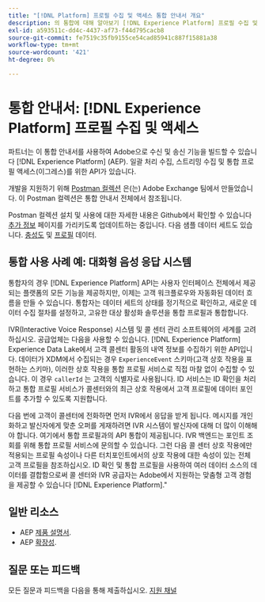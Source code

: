 ```yaml
---
title: "[!DNL Platform] 프로필 수집 및 액세스 통합 안내서 개요"
description: 의 통합에 대해 알아보기 [!DNL Experience Platform] 프로필 수집 및 액세스.
exl-id: a593511c-dd4c-4437-af73-f44d795cacb8
source-git-commit: fe7519c35fb9155ce54cad85941c887f15881a38
workflow-type: tm+mt
source-wordcount: '421'
ht-degree: 0%

---
```


# 통합 안내서: [!DNL Experience Platform] 프로필 수집 및 액세스

파트너는 이 통합 안내서를 사용하여 Adobe으로 수신 및 송신 기능을 빌드할 수 있습니다 [!DNL Experience Platform] (AEP). 일괄 처리 수집, 스트리밍 수집 및 통합 프로필 액세스(이그레스)를 위한 API가 있습니다.

개발을 지원하기 위해 [Postman 컬렉션](https://github.com/Adobe-Marketing-Cloud/exchange-aep-profile-integration-postman) 은(는) Adobe Exchange 팀에서 만들었습니다. 이 Postman 컬렉션은 통합 안내서 전체에서 참조됩니다.

Postman 컬렉션 설치 및 사용에 대한 자세한 내용은 Github에서 확인할 수 있습니다 [추가 정보](https://github.com/Adobe-Marketing-Cloud/exchange-aep-profile-integration-postman/blob/master/README.md) 페이지를 가리키도록 업데이트하는 중입니다. 다음 샘플 데이터 세트도 있습니다. [충성도](https://github.com/Adobe-Marketing-Cloud/exchange-aep-profile-integration-postman/blob/master/AEP%20loyalty%20events.json) 및 [프로필](https://github.com/Adobe-Marketing-Cloud/exchange-aep-profile-integration-postman/blob/master/AEP%20loyalty%20profiles.json) 데이터.

## 통합 사용 사례 예: 대화형 음성 응답 시스템

통합자의 경우 [!DNL Experience Platform] API는 사용자 인터페이스 전체에서 제공되는 플랫폼의 모든 기능을 제공하지만, 이제는 고객 워크플로우와 자동화된 데이터 흐름을 만들 수 있습니다. 통합자는 데이터 세트의 상태를 정기적으로 확인하고, 새로운 데이터 수집 절차를 설정하고, 고유한 대상 활성화 솔루션을 통합 프로필과 통합합니다.

IVR(Interactive Voice Response) 시스템 및 콜 센터 관리 소프트웨어의 세계를 고려하십시오. 공급업체는 다음을 사용할 수 있습니다. [!DNL Experience Platform] Experience Data Lake에서 고객 콜센터 활동의 내역 정보를 수집하기 위한 API입니다. 데이터가 XDM에서 수집되는 경우 `ExperienceEvent` 스키마(고객 상호 작용을 표현하는 스키마), 이러한 상호 작용을 통합 프로필 서비스로 직접 마찰 없이 수집할 수 있습니다. 이 경우 `callerId` 는 고객의 식별자로 사용됩니다. ID 서비스는 ID 확인을 처리하고 통합 프로필 서비스가 콜센터와의 최근 상호 작용에서 고객 프로필에 데이터 포인트를 추가할 수 있도록 지원합니다.

다음 번에 고객이 콜센터에 전화하면 먼저 IVR에서 응답을 받게 됩니다. 메시지를 개인화하고 발신자에게 맞춘 오퍼를 게재하려면 IVR 시스템이 발신자에 대해 더 많이 이해해야 합니다. 여기에서 통합 프로필과의 API 통합이 제공됩니다. IVR 백엔드는 포인트 조회를 위해 통합 프로필 서비스에 문의할 수 있습니다. 그런 다음 콜 센터 상호 작용에만 적용되는 프로필 속성이나 다른 터치포인트에서의 상호 작용에 대한 속성이 있는 전체 고객 프로필을 참조하십시오. ID 확인 및 통합 프로필을 사용하여 여러 데이터 소스의 데이터를 결합함으로써 콜 센터와 IVR 공급자는 Adobe에서 지원하는 맞춤형 고객 경험을 제공할 수 있습니다 [!DNL Experience Platform].&quot;

## 일반 리소스

* AEP [제품 설명서](https://docs.adobe.com/content/help/en/experience-platform/landing/documentation/overview.html).
* AEP [확장성](https://www.adobe.com/insights/experience-platform-api-extensibility.html).

## 질문 또는 피드백

모든 질문과 피드백을 다음을 통해 제출하십시오. [지원 채널](https://adobeexchangeec.zendesk.com/hc/en-us/requests/new)
